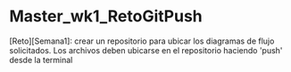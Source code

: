 # Master_wk1_RetoGitPush
[Reto][Semana1]: crear un repositorio para ubicar los diagramas de flujo solicitados. Los archivos deben ubicarse en el repositorio haciendo 'push' desde la terminal
